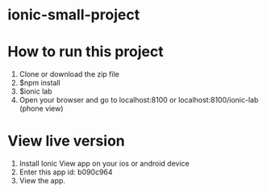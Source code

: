 # ionic-small-project

# How to run this project
1. Clone or download the zip file
2. $npm install
3. $ionic lab
4. Open your browser and go to localhost:8100 or localhost:8100/ionic-lab (phone view)

# View live version
1. Install Ionic View app on your ios or android device
2. Enter this app id: b090c964
3. View the app.
